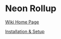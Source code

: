 # Neon Rollup

[Wiki Home Page](https://github.com/neonlabsorg/neon-evm.docs/wiki)

[Installation & Setup](https://github.com/neonlabsorg/neon-evm.docs/wiki/Installation-&-Setup)
